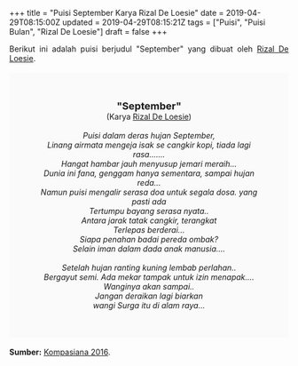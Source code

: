 +++
title = "Puisi September Karya Rizal De Loesie"
date = 2019-04-29T08:15:00Z
updated = 2019-04-29T08:15:21Z
tags = ["Puisi", "Puisi Bulan", "Rizal De Loesie"]
draft = false
+++

<div dir="ltr" style="text-align: left;" trbidi="on"><div dir="ltr" style="text-align: left;" trbidi="on"><div dir="ltr" style="text-align: left;" trbidi="on"><div style="text-align: justify;">Berikut ini adalah puisi berjudul "September" yang dibuat oleh <a href="https://www.kompasiana.com/yufrizal" target="_blank">Rizal De Loesie</a>.</div><br /><div style="background: #FAFAFA; font-size: 14px; height: auto; margin: 0 auto; padding: 50px; text-align: center; width: auto;"><span style="font-size: 18px;"><b>"September"</b></span><br />(Karya <a href="https://www.sekata.web.id/tags/rizal-de-loesie" target="_blank">Rizal De Loesie</a>)<br /><br /><i>Puisi dalam deras hujan September,<br />Linang airmata mengeja isak se cangkir kopi, tiada lagi rasa.......<br />Hangat hambar jauh menyusup jemari meraih...<br />Dunia ini fana, genggam hanya sementara, sampai hujan reda...<br />Namun puisi mengalir serasa doa untuk segala dosa. yang pasti ada<br />Tertumpu bayang serasa nyata..<br />Antara jarak tatak cangkir, terangkat<br />Terlepas berderai...<br />Siapa penahan badai pereda ombak?<br />Selain iman dalam dada anak manusia....<br /><br />Setelah hujan ranting kuning lembab perlahan..<br />Bergayut semi. Ada mekar tampak untuk izin menapak....<br />Wanginya akan sampai..<br />Jangan deraikan lagi biarkan<br />wangi Surga itu di alam raya...</i> </div></div></div><br /><div style="text-align: justify;"><b>Sumber:</b> <a href="https://www.kompasiana.com/yufrizal/57e8816cce9273490940cfd9/puisi-september" target="_blank">Kompasiana 2016</a>.</div></div>
